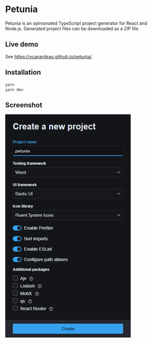 # Petunia

Petunia is an opinionated TypeScript project generator for React and Node.js. Generated project files can be downloaded as a ZIP file.

## Live demo

See https://ycanardeau.github.io/petunia/.

## Installation

```
yarn
yarn dev
```

## Screenshot

![Create a new project](docs/create-new-project.png)
